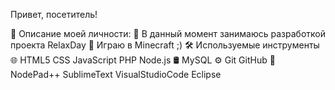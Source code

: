 <tilte>Привет, посетитель!</title>

👨   Описание моей личности:
🚀   В данный момент занимаюсь разработкой проекта RelaxDay
💼   Играю в Minecraft ;)
🛠   Используемые инструменты
🌐   HTML5 CSS JavaScript PHP Node.js
🛢   MySQL
⚙️   Git GitHub
🔧   NodePad++ SublimeText VisualStudioCode Eclipse
